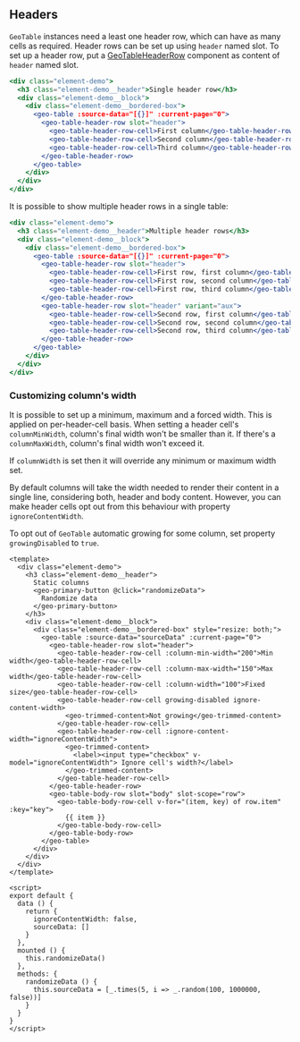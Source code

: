 ## Headers

`GeoTable` instances need a least one header row, which can have as many cells
as required. Header rows can be set up using `header` named slot. To set up a
header row, put a [GeoTableHeaderRow](./#/Elements/GeoTable?id=geotableheaderrow)
component as content of `header` named slot.

```jsx live
<div class="element-demo">
  <h3 class="element-demo__header">Single header row</h3>
  <div class="element-demo__block">
    <div class="element-demo__bordered-box">
      <geo-table :source-data="[{}]" :current-page="0">
        <geo-table-header-row slot="header">
          <geo-table-header-row-cell>First column</geo-table-header-row-cell>
          <geo-table-header-row-cell>Second column</geo-table-header-row-cell>
          <geo-table-header-row-cell>Third column</geo-table-header-row-cell>
        </geo-table-header-row>
      </geo-table>
    </div>
  </div>
</div>
```

It is possible to show multiple header rows in a single table:

```jsx live
<div class="element-demo">
  <h3 class="element-demo__header">Multiple header rows</h3>
  <div class="element-demo__block">
    <div class="element-demo__bordered-box">
      <geo-table :source-data="[{}]" :current-page="0">
        <geo-table-header-row slot="header">
          <geo-table-header-row-cell>First row, first column</geo-table-header-row-cell>
          <geo-table-header-row-cell>First row, second column</geo-table-header-row-cell>
          <geo-table-header-row-cell>First row, third column</geo-table-header-row-cell>
        </geo-table-header-row>
        <geo-table-header-row slot="header" variant="aux">
          <geo-table-header-row-cell>Second row, first column</geo-table-header-row-cell>
          <geo-table-header-row-cell>Second row, second column</geo-table-header-row-cell>
          <geo-table-header-row-cell>Second row, third column</geo-table-header-row-cell>
        </geo-table-header-row>
      </geo-table>
    </div>
  </div>
</div>
```

### Customizing column's width

It is possible to set up a minimum, maximum and a forced width. This is applied
on per-header-cell basis. When setting a header cell's `columnMinWidth`,
column's final width won't be smaller than it. If there's a `columnMaxWidth`,
column's final width won't exceed it.

If `columnWidth` is set then it will override any minimum or maximum width set.

By default columns will take the width needed to render their content in a
single line, considering both, header and body content. However, you can make
header cells opt out from this behaviour with property `ignoreContentWidth`.

To opt out of `GeoTable` automatic growing for some column, set property
`growingDisabled` to `true`.

```vue live
<template>
  <div class="element-demo">
    <h3 class="element-demo__header">
      Static columns
      <geo-primary-button @click="randomizeData">
        Randomize data
      </geo-primary-button>
    </h3>
    <div class="element-demo__block">
      <div class="element-demo__bordered-box" style="resize: both;">
        <geo-table :source-data="sourceData" :current-page="0">
          <geo-table-header-row slot="header">
            <geo-table-header-row-cell :column-min-width="200">Min width</geo-table-header-row-cell>
            <geo-table-header-row-cell :column-max-width="150">Max width</geo-table-header-row-cell>
            <geo-table-header-row-cell :column-width="100">Fixed size</geo-table-header-row-cell>
            <geo-table-header-row-cell growing-disabled ignore-content-width>
              <geo-trimmed-content>Not growing</geo-trimmed-content>
            </geo-table-header-row-cell>
            <geo-table-header-row-cell :ignore-content-width="ignoreContentWidth">
              <geo-trimmed-content>
                <label><input type="checkbox" v-model="ignoreContentWidth"> Ignore cell's width?</label>
              </geo-trimmed-content>
            </geo-table-header-row-cell>
          </geo-table-header-row>
          <geo-table-body-row slot="body" slot-scope="row">
            <geo-table-body-row-cell v-for="(item, key) of row.item" :key="key">
              {{ item }}
            </geo-table-body-row-cell>
          </geo-table-body-row>
        </geo-table>
      </div>
    </div>
  </div>
</template>

<script>
export default {
  data () {
    return {
      ignoreContentWidth: false,
      sourceData: []
    }
  },
  mounted () {
    this.randomizeData()
  },
  methods: {
    randomizeData () {
      this.sourceData = [_.times(5, i => _.random(100, 1000000, false))]
    }
  }
}
</script>
```


